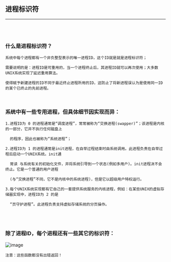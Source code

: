 ## 进程标识符

------------------------------------------------------

<br>
<br>

### 什么是进程标识符？

	系统中每个进程都有一个非负整型表示的唯一进程ID，这个ID就是就是进程标识符；
	
	需要说明的是：进程ID是可重用的，当一个进程终止后，其进程ID就可以再次使用；大多数UNIX系统实现了延迟重用算法。
	
	使得赋予新建进程的ID不同于最近终止进程所用的ID，这防止了将新进程误认为是使用同一ID的某个已终止的先前进程。

<br>

### 系统中有一些专用进程，但具体细节因实现而异：

	1.进程ID为 0 的进程通常是“调度进程”，常常被称为“交换进程(swapper)”；该进程是内核的一部分，它并不执行任何磁盘上
	
	  的程序，因此也被称为“系统进程”；
	
	2.进程ID为 1 的进程通常是init进程，在自举过程结束时由系统调用。此进程负责在自举过程后启动一个UNIX系统。init通
	
	  常读 与系统有关的初始化文件，并将系统引导到一个状态(例如多用户)。init进程决不会终止。它是一个普通的用户进程
	  
	  (与“交换进程”不同，它不是内核中的系统进程)，但是它以超级用户特权运行。
	
	3.每个UNIX系统实现都有它自己的一套提供系统服务的内核进程，例如：在某些UNIX的虚拟存储器实现中，进程ID为 2 的是
	
	  “页守护进程”。此进程负责支持虚拟存储系统的分页操作。
	  
<br>
<br>

### 除了进程ID，每个进程还有一些其它的标识符：

![image](http://hbimg.b0.upaiyun.com/3dc43aedce1468ef8a72a3f2d72143ea3896e95713f7f-E2aGKw_fw658)

	注意：这些函数都没有出错返回！

<br>










